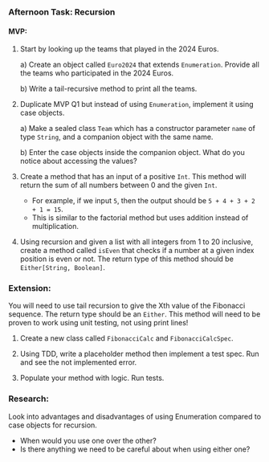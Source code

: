 ### Afternoon Task: Recursion

#### MVP:

1) Start by looking up the teams that played in the 2024 Euros.

   a) Create an object called `Euro2024` that extends `Enumeration`. Provide all the teams who participated in the 2024 Euros.

   b) Write a tail-recursive method to print all the teams.


2) Duplicate MVP Q1 but instead of using `Enumeration`, implement it using case objects.

   a) Make a sealed class `Team` which has a constructor parameter `name` of type `String`, and a companion object with the same name.

   b) Enter the case objects inside the companion object. What do you notice about accessing the values?


3) Create a method that has an input of a positive `Int`. This method will return the sum of all numbers between 0 and the given `Int`.
    - For example, if we input `5`, then the output should be `5 + 4 + 3 + 2 + 1 = 15`.
    - This is similar to the factorial method but uses addition instead of multiplication.


4) Using recursion and given a list with all integers from 1 to 20 inclusive, create a method called `isEven` that checks if a number at a given index position is even or not. The return type of this method should be `Either[String, Boolean]`.



### Extension:

You will need to use tail recursion to give the Xth value of the Fibonacci sequence. The return type should be an `Either`. This method will need to be proven to work using unit testing, not using print lines!

1) Create a new class called `FibonacciCalc` and `FibonacciCalcSpec`.

2) Using TDD, write a placeholder method then implement a test spec. Run and see the not implemented error.

3) Populate your method with logic. Run tests.

### Research:

Look into advantages and disadvantages of using Enumeration compared to case objects for recursion.

- When would you use one over the other?
- Is there anything we need to be careful about when using either one?